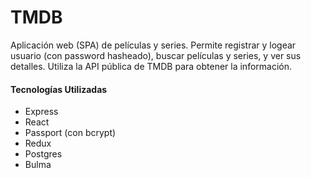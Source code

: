 # TMDB

Aplicación web (SPA) de películas y series. 
Permite registrar y logear usuario (con password hasheado), buscar películas y series, y ver sus detalles.
Utiliza la API pública de TMDB para obtener la información.


#### Tecnologías Utilizadas

- Express
- React
- Passport (con bcrypt)
- Redux
- Postgres
- Bulma

